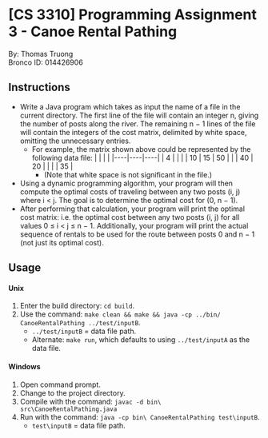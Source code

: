 # [CS 3310] Programming Assignment 3 - Canoe Rental Pathing
By: Thomas Truong\
Bronco ID: 014426906

## Instructions
  - Write a Java program which takes as input the name of a file in the current directory. The first line of the file will contain an integer n, giving the number of posts along the river. The remaining n − 1 lines of the file will contain the integers of the cost matrix, delimited by white space, omitting the unnecessary entries.
    - For example, the matrix shown above could be represented by the following data file:
      |    |    |    |
      |----|----|----|
      | 4  |    |    |
      | 10 | 15 | 50 |
      |    | 40 | 20 |
      |    |    | 35 |
      - (Note that white space is not significant in the file.)
  - Using a dynamic programming algorithm, your program will then compute the optimal costs of traveling between any two posts (i, j) where i < j. The goal is to determine the optimal cost for (0, n − 1).
  - After performing that calculation, your program will print the optimal cost matrix: i.e. the optimal cost between any two posts (i, j) for all values 0 ≤ i < j ≤ n − 1. Additionally, your program will print the actual sequence of rentals to be used for the route between posts 0 and n − 1 (not just its optimal cost).

## Usage
#### Unix
  1. Enter the build directory: `cd build`.
  2. Use the command: `make clean && make && java -cp ../bin/ CanoeRentalPathing ../test/inputB`.
      - `../test/inputB` = data file path.
      - Alternate: `make run`, which defaults to using `../test/inputA` as the data file.

#### Windows
  1. Open command prompt.
  2. Change to the project directory.
  3. Compile with the command: `javac -d bin\ src\CanoeRentalPathing.java`
  4. Run with the command: `java -cp bin\ CanoeRentalPathing test\inputB`.
     - `test\inputB` = data file path.